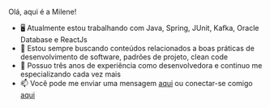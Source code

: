  Olá, aqui é a Milene!

- 🖥️ Atualmente estou trabalhando com Java, Spring, JUnit, Kafka, Oracle Database e ReactJs
- 🌱 Estou sempre buscando conteúdos relacionados a boas práticas de desenvolvimento de software, padrões de projeto, clean code
- 🔭 Possuo três anos de experiência como desenvolvedora e continuo me especializando cada vez mais
- 📫 Você pode me enviar uma mensagem [aqui](mailto:milenefaria33@gmail.com) ou conectar-se comigo [aqui](https://www.linkedin.com/in/milene-gabrielle/)
